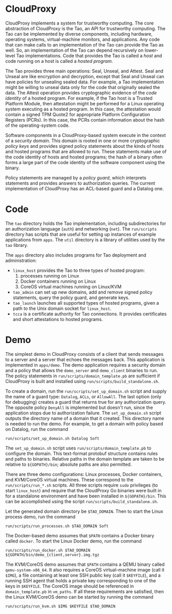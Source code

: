 CloudProxy
==========

CloudProxy implements a system for trustworthy computing. The core abstraction
of CloudProxy is the Tao, an API for trustworthy computing. The Tao can be
implemented by diverse components, including hardware, operating systems,
virtual-machine monitors, and applications. Any code that can make calls to an
implementation of the Tao can provide the Tao as well. So, an implementation of
the Tao can depend recursively on lower-level Tao implementations. Code that
provides the Tao is called a _host_ and code running on a host is called a
_hosted program_.

The Tao provides three main operations: Seal, Unseal, and Attest. Seal and
Unseal are like encryption and decryption, except that Seal and Unseal can have
policies for unsealing sealed data. For example, a Tao implementation might
be willing to unseal data only for the code that originally sealed the data. The
Attest operation provides cryptographic evidence of the _code identity_ of a
hosted program. For example, if the Tao host is a Trusted Platform Module, then
attestation might be performed for a Linux operating system executing as a
hosted program. In this case, the attestation would contain a signed TPM Quote2
for appropriate Platform Configuration Registers (PCRs). In this case, the PCRs
contain information about the hash of the operating-system code.

Software components in a CloudProxy-based system execute in the context of a
_security domain_. This domain is rooted in one or more cryptographic _policy
keys_ and provides signed policy statements about the kinds of hosts and hosted
programs that are allowed to run. These statements make use of the code identity
of hosts and hosted programs; the hash of a binary often forms a large part of
the code identity of the software component using the binary.

Policy statements are managed by a _policy guard_, which interprets statements
and provides answers to authorization queries. The current implementation of
CloudProxy has an ACL-based guard and a Datalog one.

Code
====

The `tao` directory holds the Tao implementation, including subdirectories for
an authorization language (`auth`) and networking (`net`). The `run/scripts`
directory has scripts that are useful for setting up instances of example
applications from `apps`. The `util` directory is a library of utilities used by
the `tao` library.

The `apps` directory also includes programs for Tao deployment and
administration:

- `linux_host` provides the Tao to three types of hosted program:
  1. processes running on Linux
  2. Docker containers running on Linux
  3. CoreOS virtual machines running on Linux/KVM
- `tao_admin` can set up new domains, add and remove signed policy
    statements, query the policy guard, and generate keys.
- `tao_launch` launches all supported types of hosted programs, given a
    path to the Unix domain socket for `linux_host`.
- `tcca` is a certificate authority for Tao connections. It provides
  certificates and short attestations to hosted programs.

Demo
====

The simplest demo in CloudProxy consists of a client that sends messages to a
server and a server that echoes the messages back. This application is
implemented in `apps/demo`. The demo application requires a security domain and
a policy that allows the `demo_server` and `demo_client` binaries to run. The
policy statements in `run/scripts/domain_template.pb` are sufficient if
CloudProxy is built and installed using `run/scripts/build_standalone.sh`.

To create a domain, run the `run/scripts/set_up_domain.sh` script and supply the
name of a guard type: `Datalog`, `ACLs`, or `AllowAll`. The last option (only
for debugging) creates a guard that returns true for any authorization query.
The opposite policy `DenyAll` is implemented but doesn't run, since the
application stops due to authorization failure. The `set_up_domain.sh` script
outputs the directory name of a domain that it created. This directory name is
needed to run the demo. For example, to get a domain with policy based on
Datalog, run the command

	run/scripts/set_up_domain.sh Datalog Soft

The `set_up_domain.sh` script uses `run/scripts/domain_template.pb` to configure
the domain. This text-format protobuf structure contains rules and paths to
binaries. Relative paths in the domain template are taken to be relative to
`${GOPATH}/bin`; absolute paths are also permitted.

There are three demo configurations: Linux processes, Docker containers, and
KVM/CoreOS virtual machines. These correspond to the `run/scripts/run_*.sh`
scripts. All three scripts require `sudo` privileges (to start `linux_host`) and
require that the CloudProxy Go binaries were built in for a standalone
environment and have been installed in `${GOPATH}/bin`. This can be accomplished
using the script `run/scripts/build_standalone.sh`.

Let the generated domain directory be `$TAO_DOMAIN`. Then to start the Linux
process demo, run the command

	run/scripts/run_processes.sh $TAO_DOMAIN Soft

The Docker-based demo assumes that `$PATH` contains a Docker binary called
`docker`. To start the Linux Docker demo, run the command

	run/scripts/run_docker.sh $TAO_DOMAIN ${GOPATH/bin/demo_{client,server}.img.tgz 

The KVM/CoreOS demo assumes that `$PATH` contains a QEMU binary called
`qemu-system-x86_64`. It also requires a CoreOS virtual-machine image (call it
`$IMG`), a file containing at least one SSH public key (call it `$KEYFILE`), and
a running SSH agent that holds a private key corresponding to one of the keys in
`$KEYFILE`. The CoreOS image should be referenced in `domain_template.pb` in
`vm_paths`. If all these requirements are satisfied, then the Linux KVM/CoreOS
demo can be started by running the command

	run/scripts/run_kvm.sh $IMG $KEYFILE $TAO_DOMAIN
